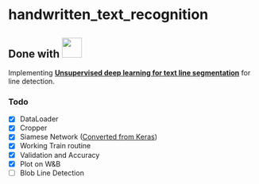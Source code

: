 # handwritten_text_recognition

<h2 align="left">
      Done with <img src="https://github.com/pytorch/pytorch/blob/master/docs/source/_static/img/pytorch-logo-dark.png" height=40></a>
</h2>

Implementing [__Unsupervised deep learning for text line segmentation__](https://ieeexplore.ieee.org/abstract/document/9413308?casa_token=-XSCrRuh8k8AAAAA:ySgWDCfnib5-bGuF7s7YWV0i_fV_PihVn1zqShtCthkC7m91MJQN69YlkBeHSmGIFGuZMcXjX1o) for line detection. 

### Todo

- [x] DataLoader 
- [x] Cropper
- [x] Siamese Network ([Converted from Keras](https://github.com/beratkurar/unsupervised_deep_learning_for_page_segmentation/blob/master/usiam_page.py))
- [x] Working Train routine
- [x] Validation and Accuracy 
- [x] Plot on W&B
- [ ] Blob Line Detection

<!-- PyTorch Implementation Siamese unsupervised learning OCR line detection-->
